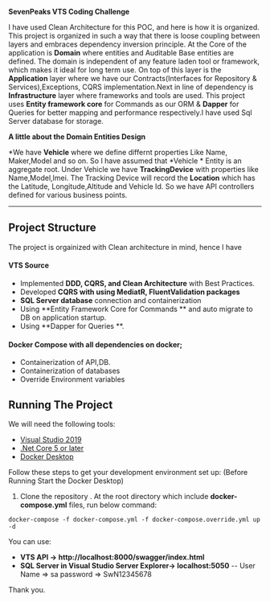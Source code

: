 **SevenPeaks VTS Coding Challenge**


I have used Clean Architecture for this POC, and here is how it is organized.
This project is organized in such a way that there is loose coupling between layers and embraces dependency inversion principle. At the Core of the application is **Domain** where entities and Auditable Base entities are defined. The domain is independent of any feature laden tool or framework, which makes it ideal for long term use. On top of this layer is the **Application** layer where we have our Contracts(Interfaces for Repository & Services),Exceptions, CQRS implementation.Next in line of dependency is **Infrastructure** layer where frameworks and tools are used. This project uses **Entity framework core** for Commands as our ORM & **Dapper** for Queries for better mapping and performance respectively.I have used Sql Server database for storage.

**A little about the Domain Entities Design**

*We have **Vehicle** where we define differnt properties Like Name, Maker,Model and so on. So I have assumed that *Vehicle * Entity is an aggregate root. Under Vehicle  we have  **TrackingDevice** with properties like Name,Model,Imei. The Tracking Device will record the **Location** which has the Latitude, Longitude,Altitude and Vehicle Id. So we have API controllers defined for various business points.

---

## Project Structure

The project is orgainized with Clean architecture in mind, hence I have 
#### VTS Source
* Implemented **DDD, CQRS, and Clean Architecture** with Best Practices.
* Developed **CQRS with using MediatR, FluentValidation  packages**
* **SQL Server database** connection and containerization
* Using **Entity Framework Core for Commands ** and auto migrate to DB on application startup.
* Using **Dapper for Queries **.
#### Docker Compose  with all dependencies on docker;
* Containerization of API,DB.
* Containerization of databases
* Override Environment variables

## Running The Project
We will need the following tools:

* [Visual Studio 2019](https://visualstudio.microsoft.com/downloads/)
* [.Net Core 5 or later](https://dotnet.microsoft.com/download/dotnet-core/5)
* [Docker Desktop](https://www.docker.com/products/docker-desktop)

Follow these steps to get your development environment set up: (Before Running Start the Docker Desktop)
1. Clone the repository
. At the root directory which include **docker-compose.yml** files, run below command:
```
docker-compose -f docker-compose.yml -f docker-compose.override.yml up -d
```


 You can use:

* **VTS API -> http://localhost:8000/swagger/index.html**
* **SQL Server in Visual Studio Server Explorer-> localhost:5050**   -- User Name => sa password => SwN12345678


Thank you.


